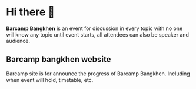 # Hi there 👋

**Barcamp Bangkhen** is an event for discussion in every topic with no one will know any topic until event starts, all attendees can also be speaker and audience.

## Barcamp bangkhen website

Barcamp site is for announce the progress of Barcamp Bangkhen. Including when event will hold, timetable, etc.
